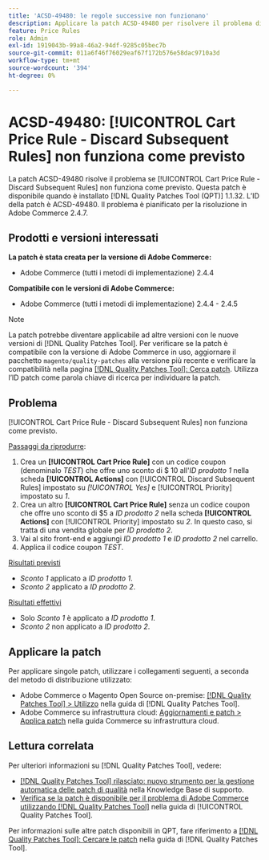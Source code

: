 ```yaml
---
title: 'ACSD-49480: le regole successive non funzionano'
description: Applicare la patch ACSD-49480 per risolvere il problema di Adobe Commerce in cui [!UICONTROL Cart Price Rule - Discard Subsequent Rules] non funziona come previsto.
feature: Price Rules
role: Admin
exl-id: 1919043b-99a8-46a2-94df-9285c05bec7b
source-git-commit: 011a6f46f76029eaf67f172b576e58dac9710a3d
workflow-type: tm+mt
source-wordcount: '394'
ht-degree: 0%

---
```


# ACSD-49480: [!UICONTROL Cart Price Rule - Discard Subsequent Rules] non funziona come previsto

La patch ACSD-49480 risolve il problema se [!UICONTROL Cart Price Rule - Discard Subsequent Rules] non funziona come previsto. Questa patch è disponibile quando è installato [!DNL Quality Patches Tool (QPT)] 1.1.32. L’ID della patch è ACSD-49480. Il problema è pianificato per la risoluzione in Adobe Commerce 2.4.7.

## Prodotti e versioni interessati

**La patch è stata creata per la versione di Adobe Commerce:**

* Adobe Commerce (tutti i metodi di implementazione) 2.4.4

**Compatibile con le versioni di Adobe Commerce:**

* Adobe Commerce (tutti i metodi di implementazione) 2.4.4 - 2.4.5

>[!NOTE]
>
>La patch potrebbe diventare applicabile ad altre versioni con le nuove versioni di [!DNL Quality Patches Tool]. Per verificare se la patch è compatibile con la versione di Adobe Commerce in uso, aggiornare il pacchetto `magento/quality-patches` alla versione più recente e verificare la compatibilità nella pagina [[!DNL Quality Patches Tool]: Cerca patch](https://experienceleague.adobe.com/tools/commerce-quality-patches/index.html?lang=it). Utilizza l’ID patch come parola chiave di ricerca per individuare la patch.

## Problema

[!UICONTROL Cart Price Rule - Discard Subsequent Rules] non funziona come previsto.

<u>Passaggi da riprodurre</u>:

1. Crea un **[!UICONTROL Cart Price Rule]** con un codice coupon (denominalo *TEST*) che offre uno sconto di $ 10 all&#39;*ID prodotto 1* nella scheda **[!UICONTROL Actions]** con [!UICONTROL Discard Subsequent Rules] impostato su *[!UICONTROL Yes]* e [!UICONTROL Priority] impostato su *1*.
1. Crea un altro **[!UICONTROL Cart Price Rule]** senza un codice coupon che offre uno sconto di $5 a *ID prodotto 2* nella scheda **[!UICONTROL Actions]** con [!UICONTROL Priority] impostato su *2*. In questo caso, si tratta di una vendita globale per *ID prodotto 2*.
1. Vai al sito front-end e aggiungi *ID prodotto 1* e *ID prodotto 2* nel carrello.
1. Applica il codice coupon *TEST*.

<u>Risultati previsti</u>

* *Sconto 1* applicato a *ID prodotto 1*.
* *Sconto 2* applicato a *ID prodotto 2*.

<u>Risultati effettivi</u>

* Solo *Sconto 1* è applicato a *ID prodotto 1*.
* *Sconto 2* non applicato a *ID prodotto 2*.

## Applicare la patch

Per applicare singole patch, utilizzare i collegamenti seguenti, a seconda del metodo di distribuzione utilizzato:

* Adobe Commerce o Magento Open Source on-premise: [[!DNL Quality Patches Tool] > Utilizzo](/help/tools/quality-patches-tool/usage.md) nella guida di [!DNL Quality Patches Tool].
* Adobe Commerce su infrastruttura cloud: [Aggiornamenti e patch > Applica patch](https://experienceleague.adobe.com/docs/commerce-cloud-service/user-guide/develop/upgrade/apply-patches.html?lang=it) nella guida Commerce su infrastruttura cloud.

## Lettura correlata

Per ulteriori informazioni su [!DNL Quality Patches Tool], vedere:

* [[!DNL Quality Patches Tool] rilasciato: nuovo strumento per la gestione automatica delle patch di qualità](https://experienceleague.adobe.com/it/docs/commerce-operations/tools/quality-patches-tool/quality-patches-tool-to-self-serve-quality-patches) nella Knowledge Base di supporto.
* [Verifica se la patch è disponibile per il problema di Adobe Commerce utilizzando  [!DNL Quality Patches Tool]](/help/tools/quality-patches-tool/patches-available-in-qpt/check-patch-for-magento-issue-with-magento-quality-patches.md) nella guida di [!UICONTROL Quality Patches Tool].


Per informazioni sulle altre patch disponibili in QPT, fare riferimento a [[!DNL Quality Patches Tool]: Cercare le patch](https://experienceleague.adobe.com/tools/commerce-quality-patches/index.html?lang=it) nella guida di [!DNL Quality Patches Tool].
